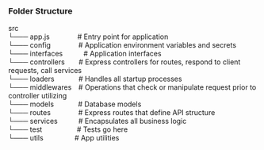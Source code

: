 ### Folder Structure
src<br/>
└─── app.js&emsp;&emsp;&emsp;&emsp;# Entry point for application<br/>
└─── config&emsp;&emsp;&emsp;&emsp;# Application environment variables and secrets<br/>
└─── interfaces&emsp;&emsp;&emsp;# Application interfaces<br/>
└─── controllers&emsp;&emsp;# Express controllers for routes, respond to client requests, call services<br/>
└─── loaders&emsp;&emsp;&emsp;&ensp;# Handles all startup processes<br/>
└─── middlewares&emsp;# Operations that check or manipulate request prior to controller utilizing<br/>
└─── models&emsp;&emsp;&emsp;&ensp;# Database models<br/>
└─── routes&emsp;&emsp;&emsp;&ensp;&ensp;# Express routes that define API structure<br/>
└─── services&emsp;&emsp;&emsp;# Encapsulates all business logic<br/>
└─── test&emsp;&emsp;&emsp;&emsp;&emsp;# Tests go here<br/>
└─── utils&emsp;&emsp;&emsp;&emsp;&ensp;# App utilities
